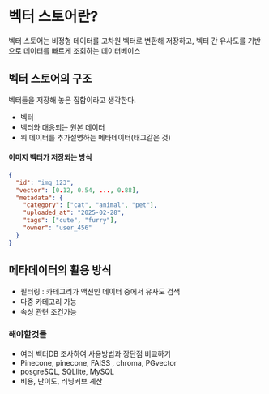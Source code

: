# 벡터 스토어란?
벡터 스토어는 비정형 데이터를 고차원 벡터로 변환해 저장하고, 벡터 간 유사도를 기반으로 데이터를 빠르게 조회하는 데이터베이스

## 벡터 스토어의 구조
벡터들을 저장해 놓은 집합이라고 생각한다.

- 벡터
- 벡터와 대응되는 원본 데이터
- 위 데이터를 추가설명하는 메타데이터(태그같은 것)

#### 이미지 벡터가 저장되는 방식
```json
{
  "id": "img_123",
  "vector": [0.12, 0.54, ..., 0.88],
  "metadata": {
    "category": ["cat", "animal", "pet"],
    "uploaded_at": "2025-02-28",
    "tags": ["cute", "furry"],
    "owner": "user_456"
  }
}
```

## 메타데이터의 활용 방식
- 필터링 : 카테고리가 액션인 데이터 중에서 유사도 검색
- 다중 카테고리 가능
- 속성 관련 조건가능

### 해야할것들
- 여러 벡터DB 조사하여 사용방법과 장단점 비교하기
- Pinecone, pinecone, FAISS , chroma, PGvector
- posgreSQL, SQLlite, MySQL
- 비용, 난이도, 러닝커브 계산
